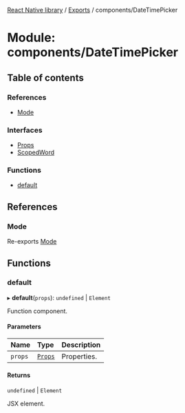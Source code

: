 [React Native library](../index.md) / [Exports](../modules.md) / components/DateTimePicker

# Module: components/DateTimePicker

## Table of contents

### References

- [Mode](components_DateTimePicker.md#mode)

### Interfaces

- [Props](../interfaces/components_DateTimePicker.Props.md)
- [ScopedWord](../interfaces/components_DateTimePicker.ScopedWord.md)

### Functions

- [default](components_DateTimePicker.md#default)

## References

### Mode

Re-exports [Mode](../enums/components_DateTimePicker_DateTimePicker_common.Mode.md)

## Functions

### default

▸ **default**(`props`): `undefined` \| `Element`

Function component.

#### Parameters

| Name | Type | Description |
| :------ | :------ | :------ |
| `props` | [`Props`](../interfaces/components_DateTimePicker.Props.md) | Properties. |

#### Returns

`undefined` \| `Element`

JSX element.
